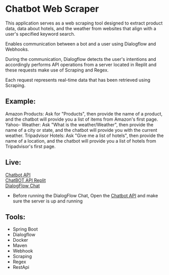 # Chatbot Web Scraper
This application serves as a web scraping tool designed to extract product data, data about hotels, and the weather from websites that align with a user's specified keyword search.

Enables communication between a bot and a user using Dialogflow and Webhooks.

During the communication, Dialogflow detects the user's intentions and accordingly performs API operations from a server located in Replit and these requests make use of Scraping and Regex.

Each request represents real-time data that has been retrieved using Scraping.

## Example:
Amazon Products: Ask for "Products", then provide the name of a product, and the chatbot will provide you a list of items from Amazon's first page.
Yahoo- Weather: Ask "What is the weather/Weather", then provide the name of a city or state, and the chatbot will provide you with the current weather.
Tripadvisor Hotels: Ask "Give me a list of hotels", then provide the name of a location, and the chatbot will provide you a list of hotels from Tripadvisor's first page.

## Live:
[Chatbot API](https://idok-chatbot.runmydocker-app.com/swagger-ui.html) <br />
[ChatBOT API Replit](https://chatbot.idokrupik.repl.co/swagger-ui.html) <br />
[DialogFlow Chat](https://console.dialogflow.com/api-client/demo/embedded/c1cf1dc4-ba87-4c32-b191-b82259417327)

* Before running the DialogFlow Chat, Open the [Chatbot API](https://idok-chatbot.runmydocker-app.com/swagger-ui.html) and make sure the server is up and running

## Tools:
* Spring Boot
* Dialogflow
* Docker
* Maven
* Webhook
* Scraping
* Regex
* RestApi

